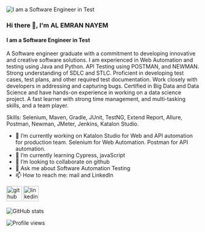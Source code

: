 ![I am a Software Engineer in Test](![image](https://github.com/nayem5590/nayem5590/assets/35754695/03229341-1f52-4921-9483-0760392931ab))

### Hi there 👋, I'm AL EMRAN NAYEM
#### I am a Software Engineer in Test


A Software engineer graduate with a commitment to developing innovative and creative software solutions. I am experienced in Web Automation and testing using Java and Python. API Testing using POSTMAN, and NEWMAN. Strong understanding of SDLC and STLC. Proficient in developing test cases, test plans, and other required test documentation. Work closely with developers in addressing and capturing bugs.
Certified in Big Data and Data Science and have hands-on experience in working on a data science project. 
A fast learner with strong time management, and multi-tasking skills, and a team player.

Skills: Selenium, Maven, Gradle, JUnit, TestNG, Extend Report, Allure, Postman, Newman, JMeter, Jenkins, Katalon Studio.

- 🔭 I’m currently working on Katalon Studio for Web and API automation for production team. Selenium for Web Automation. Postman for API automation. 
- 🌱 I’m currently learning Cypress, javaScript 
- 👯 I’m looking to collaborate on github 
- 💬 Ask me about Software Automation Testing 
- 📫 How to reach me: mail and LinkedIn 


[<img src='https://cdn.jsdelivr.net/npm/simple-icons@3.0.1/icons/github.svg' alt='github' height='40'>](https://github.com/https://github.com/nayem5590)  [<img src='https://cdn.jsdelivr.net/npm/simple-icons@3.0.1/icons/linkedin.svg' alt='linkedin' height='40'>](https://www.linkedin.com/in/https://www.linkedin.com/in/al-emran-nayem//)  

![GitHub stats](https://github-readme-stats.vercel.app/api?username=https://github.com/nayem5590&show_icons=true)  

![Profile views](https://gpvc.arturio.dev/https://github.com/nayem5590)  
